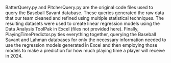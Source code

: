 BatterQuery.py and PitcherQuery.py are the original code files used to query the Baseball Savant database. These queries generated the raw data that our team cleaned and refined using multiple statistical techniques. The resulting datasets were used to create linear regression models using the Data Analysis ToolPak in Excel (files not provided here). Finally, PlayingTimePredictor.py ties everything together, querying the Baseball Savant and Lahman databases for only the necessary information needed to use the regression models generated in Excel and then employing those models to make a prediction for how much playing time a player will receive in 2024.
